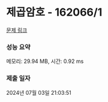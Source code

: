 # 제곱암호 - 162066/1 

[문제 링크](https://level.goorm.io/exam/162066/%EC%A0%9C%EA%B3%B1%EC%95%94%ED%98%B8/quiz/1) 

### 성능 요약

메모리: 29.94 MB, 시간: 0.92 ms

### 제출 일자

2024년 07월 03일 21:03:51

